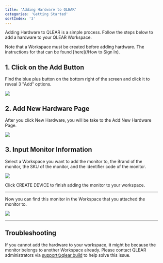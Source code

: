 ```yaml
---
title: 'Adding Hardware to QLEAR'
categories: 'Getting Started'
sortIndex: '3'
---
```

Adding Hardware to QLEAR is a simple process. Follow the steps below to add a hardware to your QLEAR Workspace. 

Note that a Workspace must be created before adding hardware. The instructions for that can be found [here](/How to Sign In).

## 1. Click on the Add Button

Find the blue plus button on the bottom right of the screen and click it to reveal 3 "Add" options.

![](https://cloud.githubusercontent.com/assets/26155270/23735055/417b9908-04be-11e7-8431-026447035aa6.jpg)

## 2. Add New Hardware Page

After you click New Hardware, you will be take to the Add New Hardware Page.

![](https://cloud.githubusercontent.com/assets/26155270/23735108/a6009fc2-04be-11e7-99e7-de4689720512.png)

## 3. Input Monitor Information

Select a Workspace you want to add the monitor to, the Brand of the monitor, the SKU of the monitor, and the identifier code of the monitor.

![](https://cloud.githubusercontent.com/assets/26155270/23735208/24ee5f90-04bf-11e7-9532-ae4cc209b85c.png)

Click CREATE DEVICE to finish adding the monitor to your workspace.

-------

Now you can find this monitor in the Workspace that you attached the monitor to.  

![](https://cloud.githubusercontent.com/assets/26155270/23735627/aeeb7e60-04c1-11e7-84c6-f39d437f129f.jpg)

--------

## Troubleshooting

If you cannot add the hardware to your workspace, it might be because the monitor belongs to another Workspace already. Please contact QLEAR administrators via support@qlear.build to help solve this issue.
